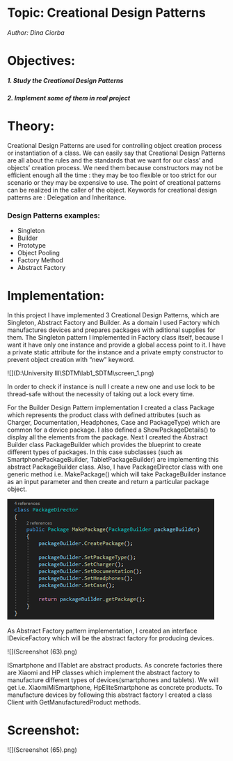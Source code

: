 # Topic: Creational Design Patterns
###### Author: Dina Ciorba
# Objectives:
##### 1. Study the Creational Design Patterns
##### 2. Implement some of them in real project
# Theory:
Creational Design Patterns are used for controlling object creation process or instantiation of a class. We can easily say that Creational Design Patterns are all about the 
rules and the standards that we want for our class’ and objects’ creation process. We need them because constructors may not be efficient enough all the time : they may be
too flexible or too strict for our scenario or they may be expensive to use.
The point of creational patterns can be realized in the caller of the object. Keywords for creational design patterns are : Delegation and Inheritance.
### Design Patterns examples:
- Singleton
- Builder
- Prototype
- Object Pooling
- Factory Method
- Abstract Factory
# Implementation:

In this project I have implemented 3 Creational Design Patterns, which are Singleton, Abstract Factory and Builder. As a domain I used Factory which manufactures devices 
and prepares packages with aditional supplies for them.
The Singleton pattern I implemented in Factory class itself, because I want it have only one instance and provide a global access point to it. I have a private static 
attribute for the instance and a private empty constructor to prevent object creation with “new” keyword.

![](D:\University III\SDTM\lab1_SDTM\screen_1.png)

In order to check if instance is null I create a new one and use lock to be thread-safe without the necessity of taking out a lock every time.

For the Builder Design Pattern implementation I created a class Package which represents the product class with defined attributes (such as Charger, Documentation,
Headphones, Case and PackageType) which are common for a device package. I also defined a ShowPackageDetails() to display all the elements from the package. Next I created 
the Abstract Builder class PackageBuilder which provides the blueprint to create different types of packages. In this case subclasses (such as SmartphonePackageBuilder, 
TabletPackageBuilder) are implementing this abstract PackageBuilder class. Also, I have PackageDirector class with one generic method i.e. MakePackage() which will 
take PackageBuilder instance as an input parameter and then create and return a particular package object.

![](screen_2.png)

As Abstract Factory pattern implementation, I created an interface IDeviceFactory which will be the abstract factory for producing devices.

![](Screenshot (63).png)

ISmartphone and ITablet are abstract products.
As concrete factories there are Xiaomi and HP classes which implement the abstract factory to manufacture different types of devices(smartphones and tablets).
We will get i.e. XiaomiMiSmartphone, HpEliteSmartphone as concrete products.
To manufacture devices by following this abstract factory I created a class Client with GetManufacturedProduct methods.
# Screenshot:

![](Screenshot (65).png)
